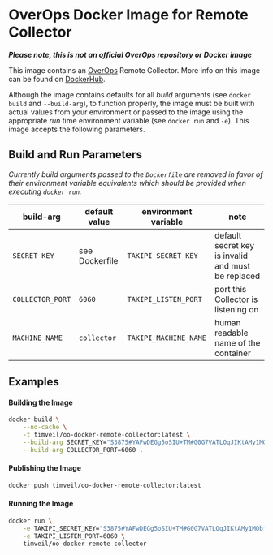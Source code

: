 # OverOps Docker Image for Remote Collector

__*Please note, this is not an official OverOps repository or Docker image*__

This image contains an [OverOps](http://www.overops.com) Remote Collector.  More info on this image can be found on [DockerHub](https://hub.docker.com/r/timveil/oo-docker-remote-collector/).

Although the image contains defaults for all *build* arguments (see `docker build` and `--build-arg`), to function properly, the image must be built with actual values from your environment or passed to the image using the appropriate *run* time environment variable (see `docker run` and `-e`).  This image accepts the following parameters.

## Build and Run Parameters

*Currently build arguments passed to the `Dockerfile` are removed in favor of their environment variable equivalents which should be provided when executing `docker run`.*

| build-arg | default value | environment variable | note |
| --- | --- | --- | --- |
| `SECRET_KEY` | see Dockerfile | `TAKIPI_SECRET_KEY` | default secret key is invalid and must be replaced |
| `COLLECTOR_PORT` | `6060` | `TAKIPI_LISTEN_PORT` | port this Collector is listening on |
| `MACHINE_NAME` | `collector` | `TAKIPI_MACHINE_NAME` | human readable name of the container |


## Examples

#### Building the Image

```bash
docker build \
    --no-cache \
    -t timveil/oo-docker-remote-collector:latest \
    --build-arg SECRET_KEY="S3875#YAFwDEGg5oSIU+TM#G0G7VATLOqJIKtAMy1MObfFINaQmVT5hGYLQ+cpPuq4=#87a1" \
    --build-arg COLLECTOR_PORT=6060 .
```

#### Publishing the Image

```bash
docker push timveil/oo-docker-remote-collector:latest
```

#### Running the Image

```bash
docker run \
    -e TAKIPI_SECRET_KEY="S3875#YAFwDEGg5oSIU+TM#G0G7VATLOqJIKtAMy1MObfFINaQmVT5hGYLQ+cpPuq4=#87a1" \
    -e TAKIPI_LISTEN_PORT=6060 \
    timveil/oo-docker-remote-collector
```
